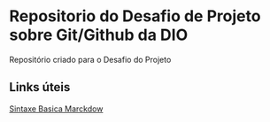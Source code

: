 #  Repositorio do Desafio de Projeto sobre Git/Github da DIO
Repositório criado para o Desafio do Projeto

##  Links úteis
[Sintaxe Basica Marckdow](https://www.markdownguide.org/basic-syntax/)
